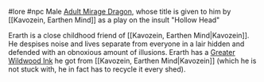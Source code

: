  #lore #npc
Male [Adult Mirage Dragon](https://2e.aonprd.com/Monsters.aspx?ID=2951), whose title is given to him by [[Kavozein, Earthen Mind]] as a play on the insult "Hollow Head"

Erarth is a close childhood friend of [[Kavozein, Earthen Mind|Kavozein]]. He despises noise and lives separate from everyone in a lair hidden and defended with an obnoxious amount of illusions. Erarth has a [Greater Wildwood Ink](https://2e.aonprd.com/Equipment.aspx?ID=2224) he got from [[Kavozein, Earthen Mind|Kavozein]] (which he is not stuck with, he in fact has to recycle it every shed).
